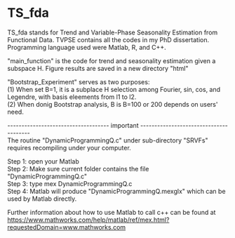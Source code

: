 # TS_fda
TS_fda stands for Trend and Variable-Phase Seasonality Estimation from Functional Data.
TVPSE contains all the codes in my PhD dissertation. Programming language used were Matlab, R, and C++.

"main_function" is the code for trend and seasonality estimation given a subspace H.
Figure results are saved in a new directory "html" <br>

"Bootstrap_Experiment" serves as two purposes: <br>
(1) When set B=1, it is a subplace H selection among Fourier, sin, cos, and Legendre, with basis eleements from l1 to l2.<br>
(2) When donig Bootstrap analysis, B is B=100 or 200 depends on users' need.

------------------------------------ important ---------------------------------------<br>
The routine "DynamicProgrammingQ.c" under sub-directory "SRVFs" requires recompiling under your computer.

Step 1: open your Matlab <br>
Step 2: Make sure current folder contains the file "DynamicProgrammingQ.c" <br>
Step 3: type mex DynamicProgrammingQ.c <br>
Step 4: Matlab will produce "DynamicProgrammingQ.mexglx" which can be used by Matlab directly. <br>

Further information about how to use Matlab to call c++ can be found at 
https://www.mathworks.com/help/matlab/ref/mex.html?requestedDomain=www.mathworks.com

